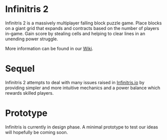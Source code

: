 # Infinitris 2
Infinitris 2 is a massively multiplayer falling block puzzle game. Place blocks on a giant grid that expands and contracts based on the number of players in-game. Gain score by stealing cells and helping to clear lines in an unending power struggle.

More information can be found in our [Wiki](https://github.com/rolznz/infinitris2/wiki/Home).

# Sequel
Infinitris 2 attempts to deal with many issues raised in [Infinitris.io](doc/infinitris.io.md) by providing simpler and more intuitive mechanics and a power balance which rewards skilled players.

# Prototype
Infinitris is currently in design phase. A minimal prototype to test our ideas will hopefully be coming soon.
